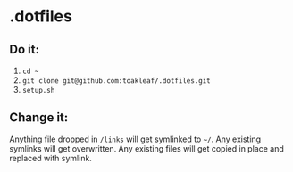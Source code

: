 # .dotfiles

## Do it:

1. `cd ~`
2. `git clone git@github.com:toakleaf/.dotfiles.git`
3. `setup.sh`

## Change it:

Anything file dropped in `/links` will get symlinked to `~/`.
Any existing symlinks will get overwritten.
Any existing files will get copied in place and replaced with symlink.
